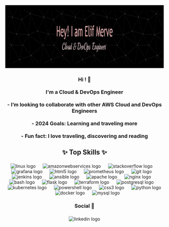 <div align="center">
  <img height="200" src="header.png"  />
</div>

###

<h3 align="center">Hi ! 🤍<br><br>I'm a Cloud  &  DevOps Engineer<br><br>- I’m looking to collaborate with other AWS Cloud and DevOps Engineers<br><br>- 2024 Goals: Learning and traveling more<br><br>- Fun fact: I love traveling, discovering and reading</h3>

###

<h2 align="center">✨ Top Skills ✨</h2>

###

<div align="center">
  <img src="https://cdn.jsdelivr.net/gh/devicons/devicon/icons/linux/linux-original.svg" height="45" alt="linux logo"  />
  <img width="15" />
  <img src="https://cdn.jsdelivr.net/gh/devicons/devicon/icons/amazonwebservices/amazonwebservices-plain-wordmark.svg" height="45" alt="amazonwebservices logo"  />
  <img width="15" />
  <img src="https://cdn.simpleicons.org/stackoverflow/F58025" height="45" alt="stackoverflow logo"  />
  <img width="15" />
  <img src="https://cdn.simpleicons.org/grafana/F46800" height="45" alt="grafana logo"  />
  <img width="15" />
  <img src="https://cdn.simpleicons.org/html5/E34F26" height="45" alt="html5 logo"  />
  <img width="15" />
  <img src="https://cdn.simpleicons.org/prometheus/E6522C" height="45" alt="prometheus logo"  />
  <img width="15" />
  <img src="https://cdn.simpleicons.org/git/F05032" height="45" alt="git logo"  />
  <img width="15" />
  <img src="https://cdn.jsdelivr.net/gh/devicons/devicon/icons/jenkins/jenkins-original.svg" height="45" alt="jenkins logo"  />
  <img width="15" />
  <img src="https://cdn.simpleicons.org/ansible/EE0000" height="45" alt="ansible logo"  />
  <img width="15" />
  <img src="https://cdn.simpleicons.org/apache/D22128" height="45" alt="apache logo"  />
  <img width="15" />
  <img src="https://cdn.simpleicons.org/nginx/009639" height="45" alt="nginx logo"  />
  <img width="15" />
  <img src="https://cdn.jsdelivr.net/gh/devicons/devicon/icons/bash/bash-original.svg" height="45" alt="bash logo"  />
  <img width="15" />
  <img src="https://cdn.simpleicons.org/flask/000000" height="45" alt="flask logo"  />
  <img width="15" />
  <img src="https://cdn.jsdelivr.net/gh/devicons/devicon/icons/terraform/terraform-original-wordmark.svg" height="45" alt="terraform logo"  />
  <img width="15" />
  <img src="https://cdn.simpleicons.org/postgresql/4169E1" height="45" alt="postgresql logo"  />
  <img width="15" />
  <img src="https://cdn.simpleicons.org/kubernetes/326CE5" height="45" alt="kubernetes logo"  />
  <img width="15" />
  <img src="https://cdn.simpleicons.org/powershell/5391FE" height="45" alt="powershell logo"  />
  <img width="15" />
  <img src="https://cdn.jsdelivr.net/gh/devicons/devicon/icons/css3/css3-plain-wordmark.svg" height="45" alt="css3 logo"  />
  <img width="15" />
  <img src="https://cdn.simpleicons.org/python/3776AB" height="45" alt="python logo"  />
  <img width="15" />
  <img src="https://cdn.jsdelivr.net/gh/devicons/devicon/icons/docker/docker-plain-wordmark.svg" height="45" alt="docker logo"  />
  <img width="15" />
  <img src="https://cdn.jsdelivr.net/gh/devicons/devicon/icons/mysql/mysql-original-wordmark.svg" height="45" alt="mysql logo"  />
</div>

###

<h3 align="center">Social 📩</h3>

###

<div align="center">
  <img src="https://raw.githubusercontent.com/maurodesouza/profile-readme-generator/master/src/assets/icons/social/linkedin/default.svg" width="52" height="40" alt="linkedin logo"  />
</div>

###
